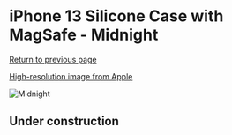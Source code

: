 # iPhone 13 Silicone Case with MagSafe - Midnight

[Return to previous page](/iphone_13)

[High-resolution image from Apple](https://store.storeimages.cdn-apple.com/8756/as-images.apple.com/is/MM2A3?wid=4500&hei=4500&fmt=png)

<div style="width: 512px"><img src="/almost_uncompressed/MM2A3.webp" alt="Midnight"></div>

## Under construction
